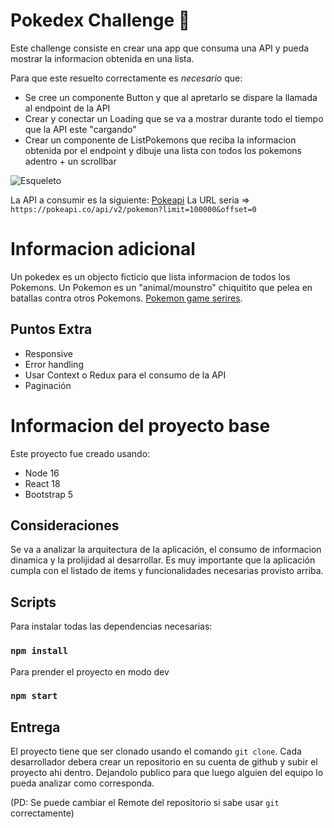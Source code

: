 # Pokedex Challenge 👾
Este challenge consiste en crear una app que consuma una API y pueda mostrar la informacion obtenida en una lista.

Para que este resuelto correctamente es *necesario* que:
- Se cree un componente Button y que al apretarlo se dispare la llamada al endpoint de la API
- Crear y conectar un Loading que se va a mostrar durante todo el tiempo que la API este "cargando"
- Crear un componente de ListPokemons que reciba la informacion obtenida por el endpoint y dibuje una lista con todos los pokemons adentro + un scrollbar

![Esqueleto](https://i.imgur.com/xKOXY2n.png)

La API a consumir es la siguiente: [Pokeapi](https://pokeapi.co/)
La URL seria => `https://pokeapi.co/api/v2/pokemon?limit=100000&offset=0`

# Informacion adicional
Un pokedex es un objecto ficticio que lista informacion de todos los Pokemons. Un Pokemon es un "animal/mounstro" chiquitito que pelea en batallas contra otros Pokemons. [Pokemon game serires](https://en.wikipedia.org/wiki/Pok%C3%A9mon_(video_game_series)).

## Puntos Extra

- Responsive
- Error handling
- Usar Context o Redux para el consumo de la API
- Paginación

# Informacion del proyecto base

Este proyecto fue creado usando:
- Node 16
- React 18
- Bootstrap 5

## Consideraciones

Se va a analizar la arquitectura de la aplicación, el consumo de informacion dinamica y la prolijidad al desarrollar.
Es muy importante que la aplicación cumpla con el listado de items y funcionalidades necesarias provisto arriba.

## Scripts

Para instalar todas las dependencias necesarias:
### `npm install`

Para prender el proyecto en modo dev
### `npm start`

## Entrega
El proyecto tiene que ser clonado usando el comando `git clone`.
Cada desarrollador debera crear un repositorio en su cuenta de github y subir el proyecto ahi dentro.
Dejandolo publico para que luego alguien del equipo lo pueda analizar como corresponda.

(PD: Se puede cambiar el Remote del repositorio si sabe usar `git` correctamente)

